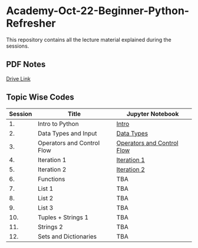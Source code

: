 # Academy-Oct-22-Beginner-Python-Refresher

This repository contains all the lecture material explained during the sessions.

## PDF Notes
[Drive Link](https://drive.google.com/drive/folders/1P5UGVlFt5m2PBzdFs7ojsDhJtsTELbXh?usp=sharing)

## Topic Wise Codes
| Session | Title | Jupyter Notebook |
|---------|-------|-------------|
| 1. | Intro to Python | [Intro](Intro.ipynb) |
| 2. | Data Types and Input | [Data Types](Lecture_1.ipynb) |
| 3. | Operators and Control Flow | [Operators and Control Flow](Lecture_2.ipynb) |
| 4. | Iteration 1 | [Iteration 1](Lecture_4.ipynb) |
| 5. | Iteration 2 | [Iteration 2](Lecture_5.ipynb) |
| 6. | Functions | TBA |
| 7. | List 1 | TBA |
| 8. | List 2 | TBA |
| 9. | List 3 | TBA |
| 10. | Tuples + Strings 1 | TBA |
| 11. | Strings 2 | TBA |
| 12. | Sets and Dictionaries | TBA |
